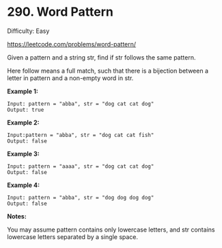 # 290. Word Pattern

Difficulty: Easy

https://leetcode.com/problems/word-pattern/

Given a pattern and a string str, find if str follows the same pattern.

Here follow means a full match, such that there is a bijection between a letter in pattern and a non-empty word in str.

**Example 1:**
```
Input: pattern = "abba", str = "dog cat cat dog"
Output: true
```

**Example 2:**
```
Input:pattern = "abba", str = "dog cat cat fish"
Output: false
```

**Example 3:**
```
Input: pattern = "aaaa", str = "dog cat cat dog"
Output: false
```

**Example 4:**
```
Input: pattern = "abba", str = "dog dog dog dog"
Output: false
```

**Notes:**

You may assume pattern contains only lowercase letters, and str contains lowercase letters separated by a single space.
